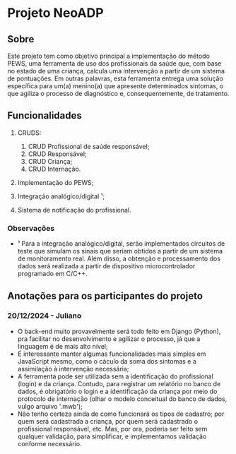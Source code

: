 # Projeto NeoADP

## Sobre

Este projeto tem como objetivo principal a implementação do método PEWS, uma ferramenta de uso dos profissionais da saúde que, com base no estado de uma criança, calcula uma intervenção a partir de um sistema de pontuações. Em outras palavras, esta ferramenta entrega uma solução específica para um(a) menino(a) que apresente determinados sintomas, o que agiliza o processo de diagnóstico e, consequentemente, de tratamento.

## Funcionalidades

1) CRUDS:
	1) CRUD Profissional de saúde responsável;
	2) CRUD Responsável;
	3) CRUD Criança;
	4) CRUD Internação.
	
2) Implementação do PEWS;
2) Integração analógico/digital ¹;
3) Sistema de notificação do profissional.

### Observações

* ¹ Para a integração analógico/digital, serão implementados circuitos de teste que simulam os sinais que seriam obtidos a partir de um sistema de monitoramento real. Além disso, a obtenção e processamento dos dados será realizada a partir de dispositivo microcontrolador programado em C/C++.

## Anotações para os participantes do projeto

### 20/12/2024 - Juliano

* O back-end muito provavelmente será todo feito em Django (Python), pra facilitar no desenvolvimento e agilizar o processo, já que a linguagem é de mais alto nível;
* É interessante manter algumas funcionalidades mais simples em JavaScript mesmo, como o cáculo da soma dos sintomas e a assimilação à intervenção necessária;
* A ferramenta pode ser utilizada sem a identificação do profissional (login) e da criança. Contudo, para registrar um relatório no banco de dados, é obrigatório o login e a identificação da criança por meio do protocolo de internação (olhar o modelo conceitual do banco de dados, vulgo arquivo '.mwb');
* Não tenho certeza ainda de como funcionará os tipos de cadastro; por quem será cadastrada a criança, por quem será cadastrado o profissional responsável, etc. Mas, por ora, poderia ser feito sem qualquer validação, para simplificar, e implementamos validação conforme necessário.